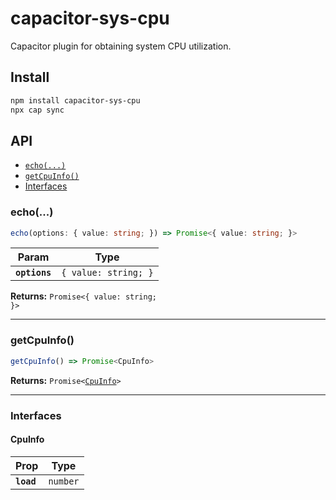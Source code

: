 # capacitor-sys-cpu

Capacitor plugin for obtaining system CPU utilization.

## Install

```bash
npm install capacitor-sys-cpu
npx cap sync
```

## API

<docgen-index>

* [`echo(...)`](#echo)
* [`getCpuInfo()`](#getcpuinfo)
* [Interfaces](#interfaces)

</docgen-index>

<docgen-api>
<!--Update the source file JSDoc comments and rerun docgen to update the docs below-->

### echo(...)

```typescript
echo(options: { value: string; }) => Promise<{ value: string; }>
```

| Param         | Type                            |
| ------------- | ------------------------------- |
| **`options`** | <code>{ value: string; }</code> |

**Returns:** <code>Promise&lt;{ value: string; }&gt;</code>

--------------------


### getCpuInfo()

```typescript
getCpuInfo() => Promise<CpuInfo>
```

**Returns:** <code>Promise&lt;<a href="#cpuinfo">CpuInfo</a>&gt;</code>

--------------------


### Interfaces


#### CpuInfo

| Prop       | Type                |
| ---------- | ------------------- |
| **`load`** | <code>number</code> |

</docgen-api>
